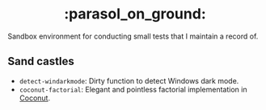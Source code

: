 <!-- markdownlint-disable MD033 -->
<h1 align="center">:parasol_on_ground:</h1>
<!-- markdownlint-enable MD033 -->

Sandbox environment for conducting small tests that I maintain a record of.

## Sand castles

- `detect-windarkmode`: Dirty function to detect Windows dark mode.
- `coconut-factorial`: Elegant and pointless factorial implementation in [Coconut](http://coconut-lang.org).
